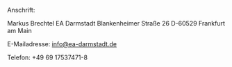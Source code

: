 Anschrift:

  Markus Brechtel
  EA Darmstadt
  Blankenheimer Straße 26
  D-60529 Frankfurt am Main

E-Mailadresse: info@ea-darmstadt.de

Telefon: +49 69 17537471-8
